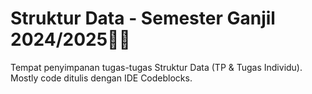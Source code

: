 # Struktur Data - Semester Ganjil 2024/2025🧑‍💻
Tempat penyimpanan tugas-tugas Struktur Data (TP & Tugas Individu).
<br>
Mostly code ditulis dengan IDE Codeblocks.
